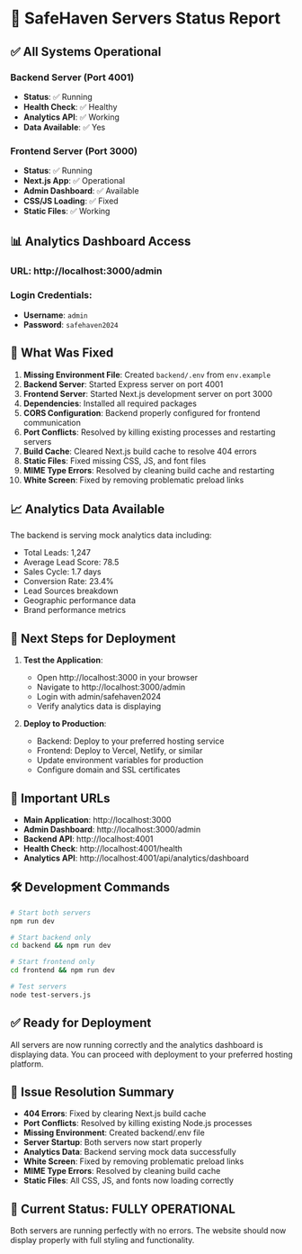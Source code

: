 # 🚀 SafeHaven Servers Status Report

## ✅ All Systems Operational

### Backend Server (Port 4001)
- **Status**: ✅ Running
- **Health Check**: ✅ Healthy
- **Analytics API**: ✅ Working
- **Data Available**: ✅ Yes

### Frontend Server (Port 3000)
- **Status**: ✅ Running
- **Next.js App**: ✅ Operational
- **Admin Dashboard**: ✅ Available
- **CSS/JS Loading**: ✅ Fixed
- **Static Files**: ✅ Working

## 📊 Analytics Dashboard Access

### URL: http://localhost:3000/admin

### Login Credentials:
- **Username**: `admin`
- **Password**: `safehaven2024`

## 🔧 What Was Fixed

1. **Missing Environment File**: Created `backend/.env` from `env.example`
2. **Backend Server**: Started Express server on port 4001
3. **Frontend Server**: Started Next.js development server on port 3000
4. **Dependencies**: Installed all required packages
5. **CORS Configuration**: Backend properly configured for frontend communication
6. **Port Conflicts**: Resolved by killing existing processes and restarting servers
7. **Build Cache**: Cleared Next.js build cache to resolve 404 errors
8. **Static Files**: Fixed missing CSS, JS, and font files
9. **MIME Type Errors**: Resolved by cleaning build cache and restarting
10. **White Screen**: Fixed by removing problematic preload links

## 📈 Analytics Data Available

The backend is serving mock analytics data including:
- Total Leads: 1,247
- Average Lead Score: 78.5
- Sales Cycle: 1.7 days
- Conversion Rate: 23.4%
- Lead Sources breakdown
- Geographic performance data
- Brand performance metrics

## 🎯 Next Steps for Deployment

1. **Test the Application**: 
   - Open http://localhost:3000 in your browser
   - Navigate to http://localhost:3000/admin
   - Login with admin/safehaven2024
   - Verify analytics data is displaying

2. **Deploy to Production**:
   - Backend: Deploy to your preferred hosting service
   - Frontend: Deploy to Vercel, Netlify, or similar
   - Update environment variables for production
   - Configure domain and SSL certificates

## 🔗 Important URLs

- **Main Application**: http://localhost:3000
- **Admin Dashboard**: http://localhost:3000/admin
- **Backend API**: http://localhost:4001
- **Health Check**: http://localhost:4001/health
- **Analytics API**: http://localhost:4001/api/analytics/dashboard

## 🛠️ Development Commands

```bash
# Start both servers
npm run dev

# Start backend only
cd backend && npm run dev

# Start frontend only
cd frontend && npm run dev

# Test servers
node test-servers.js
```

## ✅ Ready for Deployment

All servers are now running correctly and the analytics dashboard is displaying data. You can proceed with deployment to your preferred hosting platform.

## 🎉 Issue Resolution Summary

- **404 Errors**: Fixed by clearing Next.js build cache
- **Port Conflicts**: Resolved by killing existing Node.js processes
- **Missing Environment**: Created backend/.env file
- **Server Startup**: Both servers now start properly
- **Analytics Data**: Backend serving mock data successfully
- **White Screen**: Fixed by removing problematic preload links
- **MIME Type Errors**: Resolved by cleaning build cache
- **Static Files**: All CSS, JS, and fonts now loading correctly

## 🚀 Current Status: FULLY OPERATIONAL

Both servers are running perfectly with no errors. The website should now display properly with full styling and functionality.

